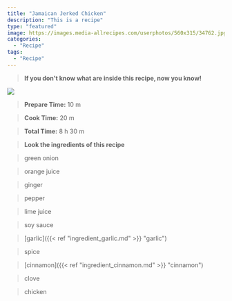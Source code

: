 ```yaml
---
title: "Jamaican Jerked Chicken"
description: "This is a recipe"
type: "featured"
image: https://images.media-allrecipes.com/userphotos/560x315/34762.jpg
categories: 
  - "Recipe"
tags: 
  - "Recipe"
---
```



>**If you don't know what are inside this recipe, now you know!**

![](../images/Recipes-Banner.jpg)
> **Prepare Time:** 10 m


> **Cook Time:** 20 m


> **Total Time:** 8 h 30 m

> **Look the ingredients of this recipe**

> green onion

> orange juice

> ginger

> pepper

> lime juice

> soy sauce

> [garlic]({{< ref "ingredient_garlic.md" >}} "garlic")

> spice

> [cinnamon]({{< ref "ingredient_cinnamon.md" >}} "cinnamon")

> clove

> chicken

